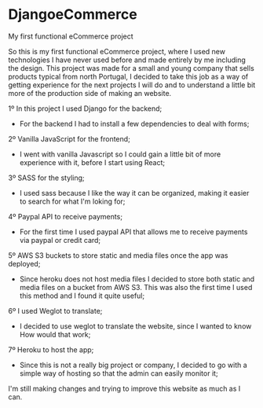 # DjangoeCommerce
My first functional eCommerce project

 So this is my first functional eCommerce project, where I used new technologies I have never used before and made entirely by me including the design.
  This project was made for a small and young company that sells products typical from north Portugal, I decided to take this job as a way of 
 getting experience for the next projects I will do and to understand a little bit more of the production side of making an website.
 
 
 1º In this project I used Django for the backend;
   - For the backend I had to install a few dependencies to deal with forms;
    
 2º Vanilla JavaScript for the frontend;
   - I went with vanilla Javascript so I could gain a little bit of more experience with it,
    before I start using React;
 
 3º SASS for the styling;
   - I used sass because I like the way it can be organized, making it easier to search for
    what I'm loking for;
    
 4º Paypal API to receive payments;
   - For the first time I used paypal API that allows me to receive payments via paypal or credit card; 
    
 5º AWS S3 buckets to store static and media files once the app was deployed;
   - Since heroku does not host media files I decided to store both static and media files
    on a bucket from AWS S3. This was also the first time I used this method and I found it quite useful;
   
 6º I used Weglot to translate;
   - I decided to use weglot to translate the website, since I wanted to know How would that work;
 
 7º Heroku to host the app;
   - Since this is not a really big project or company, I decided to go with a simple way of hosting so that
   the admin can easily monitor it;
   
 

I'm still making changes and trying to improve this website as much as I can.
